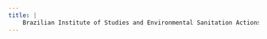 ```yaml
---
title: |
    Brazilian Institute of Studies and Environmental Sanitation Actions (Ibeasa): river preservation
---
```

